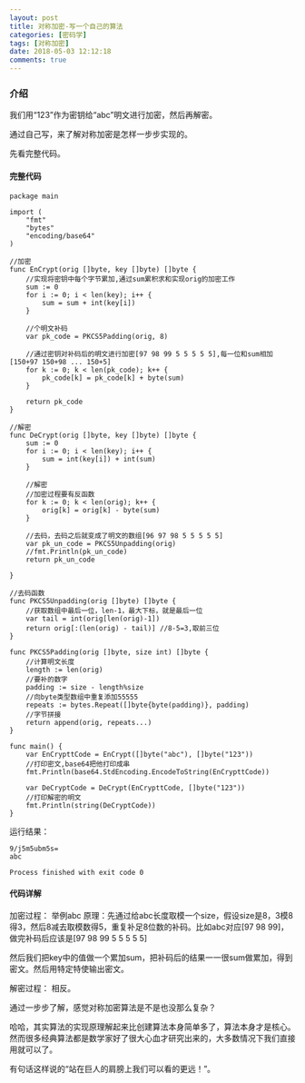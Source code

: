 ```yaml
---
layout: post
title: 对称加密-写一个自己的算法
categories: [密码学]
tags: [对称加密]
date: 2018-05-03 12:12:18
comments: true
---
```


### 介绍

我们用“123”作为密钥给“abc”明文进行加密，然后再解密。

通过自己写，来了解对称加密是怎样一步步实现的。

先看完整代码。

#### 完整代码


```
package main

import (
	"fmt"
	"bytes"
	"encoding/base64"
)

//加密
func EnCrypt(orig []byte, key []byte) []byte {
	//实现将密钥中每个字节累加,通过sum累积求和实现orig的加密工作
	sum := 0
	for i := 0; i < len(key); i++ {
		sum = sum + int(key[i])
	}

	//个明文补码
	var pk_code = PKCS5Padding(orig, 8)

	//通过密钥对补码后的明文进行加密[97 98 99 5 5 5 5 5],每一位和sum相加[150+97 150+98 ... 150+5]
	for k := 0; k < len(pk_code); k++ {
		pk_code[k] = pk_code[k] + byte(sum)
	}

	return pk_code
}

//解密
func DeCrypt(orig []byte, key []byte) []byte {
	sum := 0
	for i := 0; i < len(key); i++ {
		sum = int(key[i]) + int(sum)
	}

	//解密
	//加密过程要有反函数
	for k := 0; k < len(orig); k++ {
		orig[k] = orig[k] - byte(sum)
	}

	//去码，去码之后就变成了明文的数组[96 97 98 5 5 5 5 5]
	var pk_un_code = PKCS5Unpadding(orig)
	//fmt.Println(pk_un_code)
	return pk_un_code

}

//去码函数
func PKCS5Unpadding(orig []byte) []byte {
	//获取数组中最后一位，len-1，最大下标，就是最后一位
	var tail = int(orig[len(orig)-1])
	return orig[:(len(orig) - tail)] //8-5=3,取前三位
}

func PKCS5Padding(orig []byte, size int) []byte {
	//计算明文长度
	length := len(orig)
	//要补的数字
	padding := size - length%size
	//向byte类型数组中重复添加55555
	repeats := bytes.Repeat([]byte{byte(padding)}, padding)
	//字节拼接
	return append(orig, repeats...)
}

func main() {
	var EnCrypttCode = EnCrypt([]byte("abc"), []byte("123"))
	//打印密文,base64把他打印成串
	fmt.Println(base64.StdEncoding.EncodeToString(EnCrypttCode))

	var DeCryptCode = DeCrypt(EnCrypttCode, []byte("123"))
	//打印解密的明文
	fmt.Println(string(DeCryptCode))
}

```

运行结果：


```
9/j5m5ubm5s=
abc

Process finished with exit code 0
```

#### 代码详解


加密过程：
举例abc
原理：先通过给abc长度取模一个size，假设size是8，3模8得3，然后8减去取模数得5，重复补足8位数的补码。比如abc对应[97 98 99]，做完补码后应该是[97 98 99 5 5 5 5 5]

然后我们把key中的值做一个累加sum，把补码后的结果一一很sum做累加，得到密文。然后用特定特使输出密文。

解密过程：
相反。




通过一步步了解，感觉对称加密算法是不是也没那么复杂？

哈哈，其实算法的实现原理解起来比创建算法本身简单多了，算法本身才是核心。然而很多经典算法都是数学家好了很大心血才研究出来的，大多数情况下我们直接用就可以了。

有句话这样说的“站在巨人的肩膀上我们可以看的更远！”。


